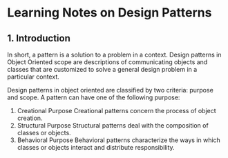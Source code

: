 # Learning Notes on Design Patterns

## 1. Introduction

In short, a pattern is a solution to a problem in a context. Design patterns in Object Oriented scope are descriptions of communicating objects and classes that are customized to solve a general design problem in a particular context.

Design patterns in object oriented are classified by two criteria: purpose and scope. A pattern can have one of the following purpose:
1. Creational Purpose
    Creational patterns concern the process of object creation.
2. Structural Purpose
    Structural patterns deal with the composition of classes or objects.
3. Behavioral Purpose
    Behavioral patterns characterize the ways in which classes or objects interact and distribute responsibility.
